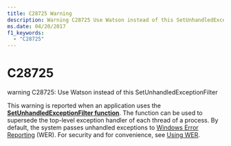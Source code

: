 ```yaml
---
title: C28725 Warning
description: Warning C28725 Use Watson instead of this SetUnhandledExceptionFilter.
ms.date: 04/20/2017
f1_keywords: 
  - "C28725"
---
```


# C28725


warning C28725: Use Watson instead of this SetUnhandledExceptionFilter

This warning is reported when an application uses the [**SetUnhandledExceptionFilter function**](/windows/win32/api/errhandlingapi/nf-errhandlingapi-setunhandledexceptionfilter). The function can be used to supersede the top-level exception handler of each thread of a process. By default, the system passes unhandled exceptions to [Windows Error Reporting](/windows/desktop/wer/windows-error-reporting) (WER). For security and for convenience, see [Using WER](/windows/desktop/wer/using-wer).

 

